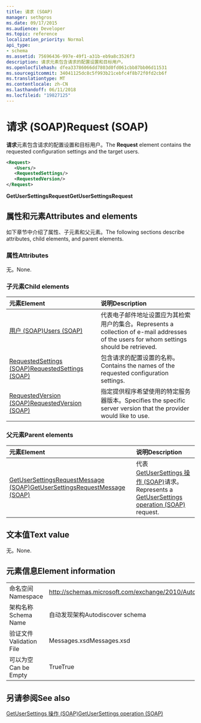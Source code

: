 ```yaml
---
title: 请求 (SOAP)
manager: sethgros
ms.date: 09/17/2015
ms.audience: Developer
ms.topic: reference
localization_priority: Normal
api_type:
- schema
ms.assetid: 75696436-997e-49f1-a31b-eb9a8c3526f3
description: 请求元素包含请求的配置设置和目标用户。
ms.openlocfilehash: dfea33786066dd7803d0fd061cbb87bb06d11531
ms.sourcegitcommit: 34041125dc8c5f993b21cebfc4f8b72f0fd2cb6f
ms.translationtype: MT
ms.contentlocale: zh-CN
ms.lasthandoff: 06/11/2018
ms.locfileid: "19827125"
---
```

# <a name="request-soap"></a><span data-ttu-id="54ca1-103">请求 (SOAP)</span><span class="sxs-lookup"><span data-stu-id="54ca1-103">Request (SOAP)</span></span>

<span data-ttu-id="54ca1-104">**请求**元素包含请求的配置设置和目标用户。</span><span class="sxs-lookup"><span data-stu-id="54ca1-104">The **Request** element contains the requested configuration settings and the target users.</span></span> 
  
```XML
<Request>
   <Users/>
   <RequestedSettings/>
   <RequestedVersion/>
</Request>
```

 <span data-ttu-id="54ca1-105">**GetUserSettingsRequest**</span><span class="sxs-lookup"><span data-stu-id="54ca1-105">**GetUserSettingsRequest**</span></span>
## <a name="attributes-and-elements"></a><span data-ttu-id="54ca1-106">属性和元素</span><span class="sxs-lookup"><span data-stu-id="54ca1-106">Attributes and elements</span></span>

<span data-ttu-id="54ca1-107">如下章节中介绍了属性、子元素和父元素。</span><span class="sxs-lookup"><span data-stu-id="54ca1-107">The following sections describe attributes, child elements, and parent elements.</span></span>
  
### <a name="attributes"></a><span data-ttu-id="54ca1-108">属性</span><span class="sxs-lookup"><span data-stu-id="54ca1-108">Attributes</span></span>

<span data-ttu-id="54ca1-109">无。</span><span class="sxs-lookup"><span data-stu-id="54ca1-109">None.</span></span>
  
### <a name="child-elements"></a><span data-ttu-id="54ca1-110">子元素</span><span class="sxs-lookup"><span data-stu-id="54ca1-110">Child elements</span></span>

|<span data-ttu-id="54ca1-111">**元素**</span><span class="sxs-lookup"><span data-stu-id="54ca1-111">**Element**</span></span>|<span data-ttu-id="54ca1-112">**说明**</span><span class="sxs-lookup"><span data-stu-id="54ca1-112">**Description**</span></span>|
|:-----|:-----|
|[<span data-ttu-id="54ca1-113">用户 (SOAP)</span><span class="sxs-lookup"><span data-stu-id="54ca1-113">Users (SOAP)</span></span>](users-soap.md) <br/> |<span data-ttu-id="54ca1-114">代表电子邮件地址设置应为其检索用户的集合。</span><span class="sxs-lookup"><span data-stu-id="54ca1-114">Represents a collection of e-mail addresses of the users for whom settings should be retrieved.</span></span>  <br/> |
|[<span data-ttu-id="54ca1-115">RequestedSettings (SOAP)</span><span class="sxs-lookup"><span data-stu-id="54ca1-115">RequestedSettings (SOAP)</span></span>](requestedsettings-soap.md) <br/> |<span data-ttu-id="54ca1-116">包含请求的配置设置的名称。</span><span class="sxs-lookup"><span data-stu-id="54ca1-116">Contains the names of the requested configuration settings.</span></span>  <br/> |
|[<span data-ttu-id="54ca1-117">RequestedVersion (SOAP)</span><span class="sxs-lookup"><span data-stu-id="54ca1-117">RequestedVersion (SOAP)</span></span>](requestedversion-soap.md) <br/> |<span data-ttu-id="54ca1-118">指定提供程序希望使用的特定服务器版本。</span><span class="sxs-lookup"><span data-stu-id="54ca1-118">Specifies the specific server version that the provider would like to use.</span></span>  <br/> |
   
### <a name="parent-elements"></a><span data-ttu-id="54ca1-119">父元素</span><span class="sxs-lookup"><span data-stu-id="54ca1-119">Parent elements</span></span>

|<span data-ttu-id="54ca1-120">**元素**</span><span class="sxs-lookup"><span data-stu-id="54ca1-120">**Element**</span></span>|<span data-ttu-id="54ca1-121">**说明**</span><span class="sxs-lookup"><span data-stu-id="54ca1-121">**Description**</span></span>|
|:-----|:-----|
|[<span data-ttu-id="54ca1-122">GetUserSettingsRequestMessage (SOAP)</span><span class="sxs-lookup"><span data-stu-id="54ca1-122">GetUserSettingsRequestMessage (SOAP)</span></span>](getusersettingsrequestmessage-soap.md) <br/> |<span data-ttu-id="54ca1-123">代表[GetUserSettings 操作 (SOAP)](getusersettings-operation-soap.md)请求。</span><span class="sxs-lookup"><span data-stu-id="54ca1-123">Represents a [GetUserSettings operation (SOAP)](getusersettings-operation-soap.md) request.</span></span>  <br/> |
   
## <a name="text-value"></a><span data-ttu-id="54ca1-124">文本值</span><span class="sxs-lookup"><span data-stu-id="54ca1-124">Text value</span></span>

<span data-ttu-id="54ca1-125">无。</span><span class="sxs-lookup"><span data-stu-id="54ca1-125">None.</span></span>
  
## <a name="element-information"></a><span data-ttu-id="54ca1-126">元素信息</span><span class="sxs-lookup"><span data-stu-id="54ca1-126">Element information</span></span>

|||
|:-----|:-----|
|<span data-ttu-id="54ca1-127">命名空间</span><span class="sxs-lookup"><span data-stu-id="54ca1-127">Namespace</span></span>  <br/> |http://schemas.microsoft.com/exchange/2010/Autodiscover  <br/> |
|<span data-ttu-id="54ca1-128">架构名称</span><span class="sxs-lookup"><span data-stu-id="54ca1-128">Schema Name</span></span>  <br/> |<span data-ttu-id="54ca1-129">自动发现架构</span><span class="sxs-lookup"><span data-stu-id="54ca1-129">Autodiscover schema</span></span>  <br/> |
|<span data-ttu-id="54ca1-130">验证文件</span><span class="sxs-lookup"><span data-stu-id="54ca1-130">Validation File</span></span>  <br/> |<span data-ttu-id="54ca1-131">Messages.xsd</span><span class="sxs-lookup"><span data-stu-id="54ca1-131">Messages.xsd</span></span>  <br/> |
|<span data-ttu-id="54ca1-132">可以为空</span><span class="sxs-lookup"><span data-stu-id="54ca1-132">Can be Empty</span></span>  <br/> |<span data-ttu-id="54ca1-133">True</span><span class="sxs-lookup"><span data-stu-id="54ca1-133">True</span></span>  <br/> |
   
## <a name="see-also"></a><span data-ttu-id="54ca1-134">另请参阅</span><span class="sxs-lookup"><span data-stu-id="54ca1-134">See also</span></span>



[<span data-ttu-id="54ca1-135">GetUserSettings 操作 (SOAP)</span><span class="sxs-lookup"><span data-stu-id="54ca1-135">GetUserSettings operation (SOAP)</span></span>](getusersettings-operation-soap.md)

